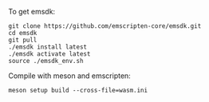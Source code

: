 To get emsdk:
```
git clone https://github.com/emscripten-core/emsdk.git
cd emsdk
git pull
./emsdk install latest
./emsdk activate latest
source ./emsdk_env.sh
```

Compile with meson and emscripten:
```
meson setup build --cross-file=wasm.ini
```
